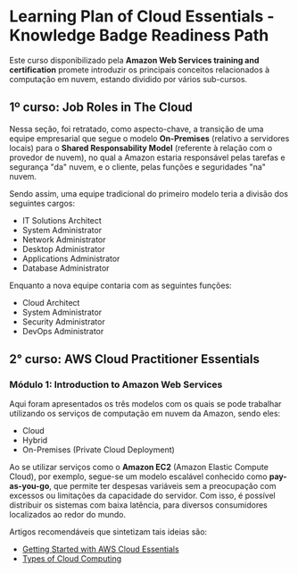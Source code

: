 # Learning Plan of Cloud Essentials - Knowledge Badge Readiness Path

Este curso disponibilizado pela **Amazon Web Services training and certification** promete introduzir os principais conceitos relacionados à computação em nuvem, estando dividido por vários sub-cursos.

## 1º curso: Job Roles in The Cloud

Nessa seção, foi retratado, como aspecto-chave, a transição de uma equipe empresarial que segue o modelo **On-Premises** (relativo a servidores locais) para o **Shared Responsability Model** (referente à relação com o provedor de nuvem), no qual a Amazon estaria responsável pelas tarefas e segurança "da" nuvem, e o cliente, pelas funções e seguridades "na" nuvem.

Sendo assim, uma equipe tradicional do primeiro modelo teria a divisão dos seguintes cargos:

- IT Solutions Architect
- System Administrator
- Network Administrator
- Desktop Administrator
- Applications Administrator
- Database Administrator

Enquanto a nova equipe contaria com as seguintes funções:

- Cloud Architect
- System Administrator
- Security Administrator
- DevOps Administrator

## 2° curso: AWS Cloud Practitioner Essentials

### Módulo 1: Introduction to Amazon Web Services

Aqui foram apresentados os três modelos com os quais se pode trabalhar utilizando os serviços de computação em nuvem da Amazon, sendo eles:

- Cloud
- Hybrid
- On-Premises (Private Cloud Deployment)

Ao se utilizar serviços como o **Amazon EC2** (Amazon Elastic Compute Cloud), por exemplo, segue-se um modelo escalável conhecido como **pay-as-you-go**, que permite ter despesas variáveis sem a preocupação com excessos ou limitações da capacidade do servidor. Com isso, é possível distribuir os sistemas com baixa latência, para diversos consumidores localizados ao redor do mundo.

Artigos recomendáveis que sintetizam tais ideias são:

- [Getting Started with AWS Cloud Essentials](https://aws.amazon.com/getting-started/cloud-essentials)
- [Types of Cloud Computing](https://aws.amazon.com/types-of-cloud-computing)